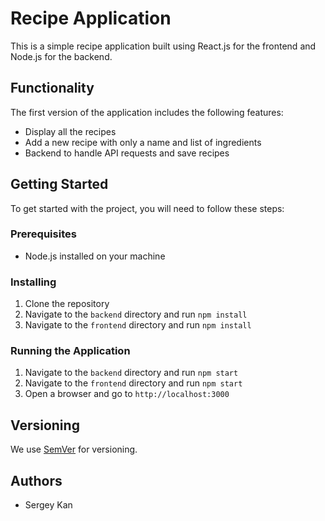 # Recipe Application

This is a simple recipe application built using React.js for the frontend and Node.js for the backend.

## Functionality

The first version of the application includes the following features:
- Display all the recipes
- Add a new recipe with only a name and list of ingredients
- Backend to handle API requests and save recipes

## Getting Started

To get started with the project, you will need to follow these steps:

### Prerequisites

- Node.js installed on your machine

### Installing

1. Clone the repository
2. Navigate to the `backend` directory and run `npm install`
3. Navigate to the `frontend` directory and run `npm install`

### Running the Application

1. Navigate to the `backend` directory and run `npm start`
2. Navigate to the `frontend` directory and run `npm start`
3. Open a browser and go to `http://localhost:3000`


## Versioning

We use [SemVer](http://semver.org/) for versioning.

## Authors

- Sergey Kan 
